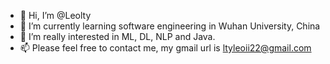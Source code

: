 - 👋 Hi, I’m @Leolty
- 🌱 I’m currently learning software engineering in Wuhan University, China
- 💞️ I’m really interested in ML, DL, NLP and Java.
- 📫 Please feel free to contact me, my gmail url is ltyleoii22@gmail.com

<!---
Leolty/Leolty is a ✨ special ✨ repository because its `README.md` (this file) appears on your GitHub profile.
You can click the Preview link to take a look at your changes.
--->
